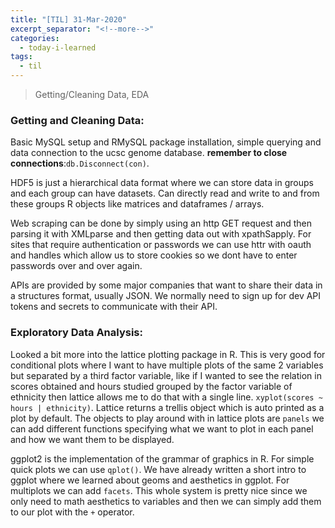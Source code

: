 ```yaml
---
title: "[TIL] 31-Mar-2020"
excerpt_separator: "<!--more-->"
categories:
  - today-i-learned
tags:
  - til 
---
```


> Getting/Cleaning Data, EDA

<!--more-->

### Getting and Cleaning Data:
Basic MySQL setup and RMySQL package installation, simple querying and data connection to the ucsc genome database. **remember to close connections**:`db.Disconnect(con)`.

HDF5 is just a hierarchical data format where we can store data in groups and each group can have datasets. Can directly read and write to and from these groups R objects like matrices and dataframes / arrays.

Web scraping can be done by simply using an http GET request and then parsing it with XMLparse and then getting data out with xpathSapply. For sites that require authentication or passwords we can use httr with oauth and handles which allow us to store cookies so we dont have to enter passwords over and over again.

APIs are provided by some major companies that want to share their data in a structures format, usually JSON. We normally need to sign up for dev API tokens and secrets to communicate with their API.

### Exploratory Data Analysis:
Looked a bit more into the lattice plotting package in R. This is very good for conditional plots where I want to have multiple plots of the same 2 variables but separated by a third factor variable, like if I wanted to see the relation in scores obtained and hours studied grouped by the factor variable of ethnicity then lattice allows me to do that with a single line. `xyplot(scores ~ hours | ethnicity)`. Lattice returns a trellis object which is auto printed as a plot by default. The objects to play around with in lattice plots are `panels` we can add different functions specifying what we want to plot in each panel and how we want them to be displayed.

ggplot2 is the implementation of the grammar of graphics in R. For simple quick plots we can use `qplot()`. We have already written a short intro to ggplot where we learned about geoms and aesthetics in ggplot. For multiplots we can add `facets`. This whole system is pretty nice since we only need to math aesthetics to variables and then we can simply add them to our plot with the `+` operator.
